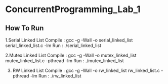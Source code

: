 # ConcurrentProgramming_Lab_1
## How To Run

1.Serial Linked List
 Compile : gcc -g -Wall -o serial_linked_list serial_linked_list.c -lm
 Run : ./serial_linked_list <n> <m> <mMember> <mInsert> <mDelete>
 
2.Mutex Linked List
Compile : gcc -g -Wall -o mutex_linked_list mutex_linked_list.c -pthread -lm
Run : ./mutex_linked_list <n> <m> <mMember> <mInsert> <mDelete>

3. RW Linked List
Compile : gcc -g -Wall -o rw_linked_list rw_linked_list.c -pthread -lm
Run : ./rw_linked_list <n> <m> <mMember> <mInsert> <mDelete>
